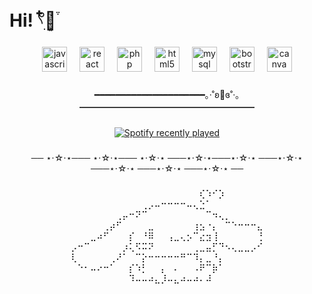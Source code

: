 <h1 align="left">Hi! 𓍢ִ໋🌷͙֒</h1>

###

<div align="center">
  <img src="https://skillicons.dev/icons?i=js" height="40" alt="javascript logo"  />
  <img width="12" />
  <img src="https://skillicons.dev/icons?i=react" height="40" alt="react logo"  />
  <img width="12" />
  <img src="https://skillicons.dev/icons?i=php" height="40" alt="php logo"  />
  <img width="12" />
  <img src="https://skillicons.dev/icons?i=html" height="40" alt="html5 logo"  />
  <img width="12" />
  <img src="https://skillicons.dev/icons?i=mysql" height="40" alt="mysql logo"  />
  <img width="12" />
  <img src="https://skillicons.dev/icons?i=bootstrap" height="40" alt="bootstrap logo"  />
  <img width="12" />
  <img src="https://cdn.simpleicons.org/canva/00C4CC" height="40" alt="canva logo"  />
</div>

###

<p align="center">━━━━━━━━━━━━━━━━━━━━━｡‧˚ʚ🍓ɞ˚‧｡━━━━━━━━━━━━━━━━━━━━</p>

###

<div align="center">
  <a href="https://open.spotify.com/user/t5f9fxg441k2enb2u9m69s8se">
    <img src="https://spotify-recently-played-readme.vercel.app/api?user=t5f9fxg441k2enb2u9m69s8se&count=1&unique=false" alt="Spotify recently played"  />
  </a>
</div>

###

<p align="center">── ⋆⋅☆⋅⋆─── ⋆⋅☆⋅⋆─── ⋆⋅☆⋅⋆ ───⋆⋅☆⋅⋆───⋆⋅☆⋅⋆ ───⋆⋅☆⋅⋆ ───⋆⋅☆⋅⋆ ───⋆⋅☆⋅⋆ ───⋆⋅☆⋅⋆ ──</p>

###

<p align="center">⠀⠀⠀⠀⠀⠀⠀⠀⠀⠀⠀⠀⠀⠀⠀⠀⠀⠀⠀⠀⢎⠱⠊⡱⠀⠀⠀⠀⠀⠀<br>⠀⠀⠀⠀⠀⠀⠀⠀⠀⠀⠀⢀⡠⠤⠒⠒⠒⠒⠤⢄⣑⠁⠀⠀⠀⠀⠀⠀⠀⠀<br>⠀⠀⠀⠀⠀⠀⠀⢀⡤⠒⠝⠉⠀⠀⠀⠀⠀⠀⠀⠀⠀⠉⠲⢄⡀⠀⠀⠀⠀⠀<br>⠀⠀⠀⠀⠀⢀⡴⠋⠀⠀⠀⠀⣀⠀⠀⠀⠀⠀⠀⢰⣢⠐⡄⠀⠉⠑⠒⠒⠒⣄<br>⠀⠀⠀⣀⠴⠋⠀⠀⠀⡎⠀⠘⠿⠀⠀⢠⣀⢄⡢⠉⣔⣲⢸⠀⠀⠀⠀⠀⠀⢘<br>⡠⠒⠉⠀⠀⠀⠀⠀⡰⢅⠫⠭⠝⠀⠀⠀⠀⠀⠀⢀⣀⣤⡋⠙⠢⢄⣀⣀⡠⠊<br>⢇⠀⠀⠀⠀⠀⢀⠜⠁⠀⠉⡕⠒⠒⠒⠒⠒⠛⠉⠹⡄⣀⠘⡄⠀⠀⠀⠀⠀⠀<br>⠀⠑⠂⠤⠔⠒⠁⠀⠀⡎⠱⡃⠀⠀⡄⠀⠄⠀⠀⠠⠟⠉⡷⠁⠀⠀⠀⠀⠀⠀<br>⠀⠀⠀⠀⠀⠀⠀⠀⠀⠹⠤⠤⠴⣄⡸⠤⣄⠴⠤⠴⠄⠼⠀⠀⠀⠀⠀⠀⠀⠀</p>

###
